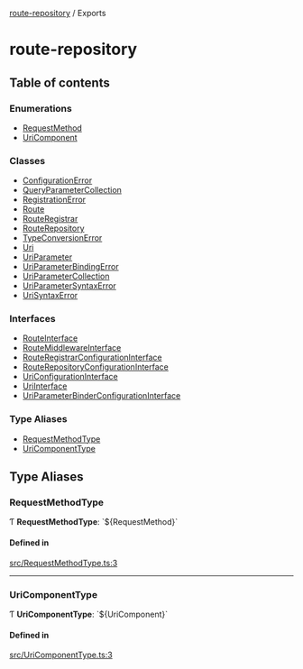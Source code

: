 [route-repository](README.md) / Exports

# route-repository

## Table of contents

### Enumerations

- [RequestMethod](enums/RequestMethod.md)
- [UriComponent](enums/UriComponent.md)

### Classes

- [ConfigurationError](classes/ConfigurationError.md)
- [QueryParameterCollection](classes/QueryParameterCollection.md)
- [RegistrationError](classes/RegistrationError.md)
- [Route](classes/Route.md)
- [RouteRegistrar](classes/RouteRegistrar.md)
- [RouteRepository](classes/RouteRepository.md)
- [TypeConversionError](classes/TypeConversionError.md)
- [Uri](classes/Uri.md)
- [UriParameter](classes/UriParameter.md)
- [UriParameterBindingError](classes/UriParameterBindingError.md)
- [UriParameterCollection](classes/UriParameterCollection.md)
- [UriParameterSyntaxError](classes/UriParameterSyntaxError.md)
- [UriSyntaxError](classes/UriSyntaxError.md)

### Interfaces

- [RouteInterface](interfaces/RouteInterface.md)
- [RouteMiddlewareInterface](interfaces/RouteMiddlewareInterface.md)
- [RouteRegistrarConfigurationInterface](interfaces/RouteRegistrarConfigurationInterface.md)
- [RouteRepositoryConfigurationInterface](interfaces/RouteRepositoryConfigurationInterface.md)
- [UriConfigurationInterface](interfaces/UriConfigurationInterface.md)
- [UriInterface](interfaces/UriInterface.md)
- [UriParameterBinderConfigurationInterface](interfaces/UriParameterBinderConfigurationInterface.md)

### Type Aliases

- [RequestMethodType](modules.md#requestmethodtype)
- [UriComponentType](modules.md#uricomponenttype)

## Type Aliases

### RequestMethodType

Ƭ **RequestMethodType**: \`$\{RequestMethod}\`

#### Defined in

[src/RequestMethodType.ts:3](https://github.com/nonetallt/front-to-back-router/blob/efe5427/src/RequestMethodType.ts#L3)

___

### UriComponentType

Ƭ **UriComponentType**: \`$\{UriComponent}\`

#### Defined in

[src/UriComponentType.ts:3](https://github.com/nonetallt/front-to-back-router/blob/efe5427/src/UriComponentType.ts#L3)

